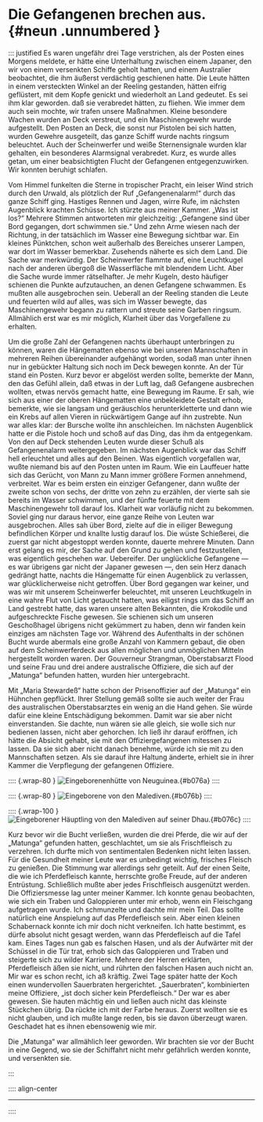 # Die Gefangenen brechen aus. {#neun .unnumbered }

::: justified 
Es waren ungefähr drei Tage verstrichen, als der Posten eines
Morgens meldete, er hätte eine Unterhaltung zwischen einem Japaner, den wir von
einem versenkten Schiffe geholt hatten, und einem Australier beobachtet, die ihm
äußerst verdächtig geschienen hatte. Die Leute hätten in einem versteckten
Winkel an der Reeling gestanden, hätten eifrig geflüstert, mit dem Kopfe genickt
und wiederholt an Land gedeutet. Es sei ihm klar geworden. daß sie verabredet
hätten, zu fliehen. Wie immer dem auch sein mochte, wir trafen unsere Maßnahmen.
Kleine besondere Wachen wurden an Deck verstreut, und ein Maschinengewehr wurde
aufgestellt. Den Posten an Deck, die sonst nur Pistolen bei sich hatten, wurden
Gewehre ausgeteilt, das ganze Schiff wurde nachts ringsum beleuchtet. Auch der
Scheinwerfer und weiße Sternensignale wurden klar gehalten, ein besonderes
Alarmsignal verabredet. Kurz, es wurde alles getan, um einer beabsichtigten
Flucht der Gefangenen entgegenzuwirken. Wir konnten beruhigt schlafen.

Vom Himmel funkelten die Sterne in tropischer Pracht, ein leiser Wind strich
durch den Urwald, als plötzlich der Ruf „Gefangenenalarm!“ durch das ganze
Schiff ging. Hastiges Rennen und Jagen, wirre Rufe, im nächsten Augenblick
krachten Schüsse. Ich stürzte aus meiner Kammer. „Was ist los?“ Mehrere Stimmen
antworteten mir gleichzeitig: „Gefangene sind über Bord gegangen, dort schwimmen
sie.“ Und zehn Arme wiesen nach der Richtung, in der tatsächlich im Wasser eine
Bewegung sichtbar war. Ein kleines Pünktchen, schon weit außerhalb des Bereiches
unserer Lampen, war dort im Wasser bemerkbar. Zusehends näherte es sich dem
Land. Die Sache war merkwürdig. Der Scheinwerfer flammte auf, eine Leuchtkugel
nach der anderen übergoß die Wasserfläche mit blendendem Licht. Aber die Sache
wurde immer rätselhafter. Je mehr Kugeln, desto häufiger schienen die Punkte
aufzutauchen, an denen Gefangene schwammen. Es mußten alle ausgebrochen sein.
Ueberall an der Reeling standen die Leute und feuerten wild auf alles, was sich
im Wasser bewegte, das Maschinengewehr begann zu rattern und streute seine
Garben ringsum. Allmählich erst war es mir möglich, Klarheit über das
Vorgefallene zu erhalten.

Um die große Zahl der Gefangenen nachts überhaupt unterbringen zu können, waren
die Hängematten ebenso wie bei unseren Mannschaften in mehreren Reihen
übereinander aufgehängt worden, sodaß man unter ihnen nur in gebückter Haltung
sich noch im Deck bewegen konnte. An der Tür stand ein Posten. Kurz bevor er
abgelöst werden sollte, bemerkte der Mann, den das Gefühl allein, daß etwas in
der Luft lag, daß Gefangene ausbrechen wollten, etwas nervös gemacht hatte, eine
Bewegung im Raume. Er sah, wie sich aus einer der oberen Hängematten eine
unbekleidete Gestalt erhob, bemerkte, wie sie langsam und geräuschlos
herunterkletterte und dann wie ein Krebs auf allen Vieren in rückwärtigem Gange
auf ihn zustrebte. Nun war alles klar: der Bursche wollte ihn anschleichen. Im
nächsten Augenblick hatte er die Pistole hoch und schoß auf das Ding, das ihm da
entgegenkam. Von den auf Deck stehenden Leuten wurde dieser Schuß als
Gefangenenalarm weitergegeben. Im nächsten Augenblick war das Schiff hell
erleuchtet und alles auf den Beinen. Was eigentlich vorgefallen war, wußte
niemand bis auf den Posten unten im Raum. Wie ein Lauffeuer hatte sich das
Gerücht, von Mann zu Mann immer größere Formen annehmend, verbreitet. War es
beim ersten ein einziger Gefangener, dann wußte der zweite schon von sechs, der
dritte von zehn zu erzählen, der vierte sah sie bereits im Wasser schwimmen, und
der fünfte feuerte mit dem Maschinengewehr toll darauf los. Klarheit war
vorläufig nicht zu bekommen. Soviel ging nur daraus hervor, eine ganze Reihe von
Leuten war ausgebrochen. Alles sah über Bord, zielte auf die in eiliger Bewegung
befindlichen Körper und knallte lustig darauf los. Die wüste Schießerei, die
zuerst gar nicht abgestoppt werden konnte, dauerte mehrere Minuten. Dann erst
gelang es mir, der Sache auf den Grund zu gehen und festzustellen, was
eigentlich geschehen war. Uebereifer. Der unglückliche Gefangene — es war
übrigens gar nicht der Japaner gewesen —, den sein Herz danach gedrängt hatte,
nachts die Hängematte für einen Augenblick zu verlassen, war glücklicherweise
nicht getroffen. Über Bord gegangen war keiner, und was wir mit unserem
Scheinwerfer beleuchtet, mit unseren Leuchtkugeln in eine wahre Flut von Licht
getaucht hatten, was eiligst rings um das Schiff an Land gestrebt hatte, das
waren unsere alten Bekannten, die Krokodile und aufgeschreckte Fische gewesen.
Sie schienen sich um unseren Geschoßhagel übrigens nicht gekümmert zu haben,
denn wir fanden kein einziges am nächsten Tage vor. Während des Aufenthalts in
der schönen Bucht wurde abermals eine große Anzahl von Kammern gebaut, die oben
auf dem Scheinwerferdeck aus allen möglichen und unmöglichen Mitteln hergestellt
worden waren. Der Gouverneur Strangman, Oberstabsarzt Flood und seine Frau und
drei andere australische Offiziere, die sich auf der „Matunga“ befunden hatten,
wurden hier untergebracht.

Mit „Maria Stewardeß“ hatte schon der Prisenoffizier auf der „Matunga“ ein
Hühnchen gepflückt. Ihrer Stellung gemäß sollte sie auch weiter der Frau des
australischen Oberstabsarztes ein wenig an die Hand gehen. Sie würde dafür eine
kleine Entschädigung bekommen. Damit war sie aber nicht einverstanden. Sie
dachte, nun wären sie alle gleich, sie wolle sich nur bedienen lassen, nicht
aber gehorchen. Ich ließ ihr darauf eröffnen, ich hätte die Absicht gehabt,
sie mit den Offiziergefangenen mitessen zu lassen. Da sie sich aber nicht danach
benehme, würde ich sie mit zu den Mannschaften setzen. Als sie darauf ihre
Haltung änderte, erhielt sie in ihrer Kammer die Verpflegung der gefangenen
Offiziere.

:::: {.wrap-80  }
![Eingeborenenhütte von Neuguinea.](SMS_Wolf_076a.jpg "Eingeborenenhütte von Neuguinea."){#b076a}
::::

:::: {.wrap-80  }
![Eingeborene von den Malediven.](SMS_Wolf_076b.jpg "Eingeborene von den Malediven."){#b076b}
::::

:::: {.wrap-100  }
![Eingeborener Häuptling von den Malediven auf seiner Dhau.](SMS_Wolf_076c.jpg "Eingeborener Häuptling von den Malediven auf seiner Dhau."){#b076c}
::::

Kurz bevor wir die Bucht verließen, wurden die drei Pferde, die wir auf der
„Matunga“ gefunden hatten, geschlachtet, um sie als Frischfleisch zu verzehren.
Ich durfte mich von sentimentalen Bedenken nicht leiten lassen. Für die
Gesundheit meiner Leute war es unbedingt wichtig, frisches Fleisch zu genießen.
Die Stimmung war allerdings sehr geteilt. Auf der einen Seite, die wie ich
Pferdefleisch kannte, herrschte große Freude, auf der anderen Entrüstung.
Schließlich mußte aber jedes Frischfleisch ausgenützt werden. Die Offiziersmesse
lag unter meiner Kammer. Ich konnte genau beobachten, wie sich ein Traben und
Galoppieren unter mir erhob, wenn ein Fleischgang aufgetragen wurde. Ich
schmunzelte und dachte mir mein Teil. Das sollte natürlich eine Anspielung auf
das Pferdefleisch sein. Aber einen kleinen Schabernack konnte ich mir doch nicht
verkneifen. Ich hatte bestimmt, es dürfe absolut nicht gesagt werden, wann das
Pferdefleisch auf die Tafel kam. Eines Tages nun gab es falschen Hasen, und als
der Aufwärter mit der Schüssel in die Tür trat, erhob sich das Galoppieren und
Traben und steigerte sich zu wilder Karriere. Mehrere der Herren erklärten,
Pferdefleisch äßen sie nicht, und rührten den falschen Hasen auch nicht an. Mir
war es schon recht, ich aß  kräftig. Zwei Tage später hatte der Koch einen
wundervollen Sauerbraten hergerichtet. „Sauerbraten“, kombinierten meine
Offiziere, „ist doch sicher kein Pferdefleisch.“ Der war es aber gewesen. Sie
hauten mächtig ein und ließen auch nicht das kleinste Stückchen übrig. Da rückte
ich mit der Farbe heraus. Zuerst wollten sie es nicht glauben, und ich mußte
lange reden, bis sie davon überzeugt waren. Geschadet hat es ihnen ebensowenig
wie mir.

Die „Matunga“ war allmählich leer geworden. Wir brachten sie vor der Bucht in
eine Gegend, wo sie der Schiffahrt nicht mehr gefährlich werden konnte, und
versenkten sie.

:::

:::: align-center
****
::::


